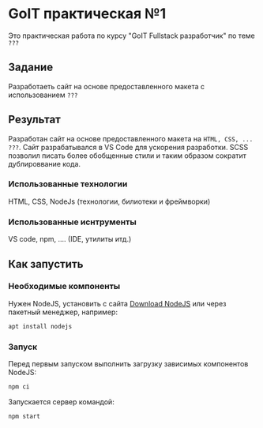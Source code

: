 # GoIT практическая №1

Это практическая работа по курсу "GoIT Fullstack разработчик" по теме `???`

## Задание

Разработаеть сайт на основе предоставленного макета с использованием `???`

## Результат

Разработан сайт на основе предоставленного макета на `HTML, CSS, ... ???`.
Сайт разрабатывался в VS Code для ускорения разработки.
SCSS позволил писать более обобщенные стили и таким образом сократит дублироввание кода. 

### Использованные технологии

HTML, CSS, NodeJs (технологии, билиотеки и фреймворки)

### Использованные иснтрументы

VS code, npm, .... (IDE, утилиты итд.)

## Как запустить

### Необходимые компоненты

Нужен NodeJS, установить с сайта [Download NodeJS](https://nodejs.org/en/download) или через пакетный менеджер, например:

```bash
apt install nodejs
```

### Запуск

Перед первым запуском выполнить загрузку зависимых компонентов NodeJS:

```bash
npm ci
```

Запускается сервер командой:

```bash
npm start
```
